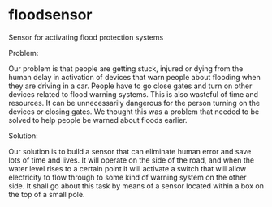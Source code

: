 floodsensor
===========

Sensor for activating flood protection systems


Problem:

   Our problem is that people are getting stuck, injured or dying from the
human delay in activation of devices that warn people about flooding when they
are driving in a car.  People have to go close gates and turn on other devices
related to flood warning systems. This is also wasteful of time and resources. 
It can be unnecessarily dangerous for the person turning on the devices or
closing gates.  We thought this was a problem that needed to be solved to help
people be warned about floods earlier.

Solution:

   Our solution is to build a sensor that can eliminate human error and save lots
of time and lives. It will operate on the side of the road, and when the water
level rises to a certain point it will activate a switch that will allow
electricity to flow through to some kind of warning system on the other side. 
It shall go about this task by means of a sensor located within a box on the
top of a small pole.
